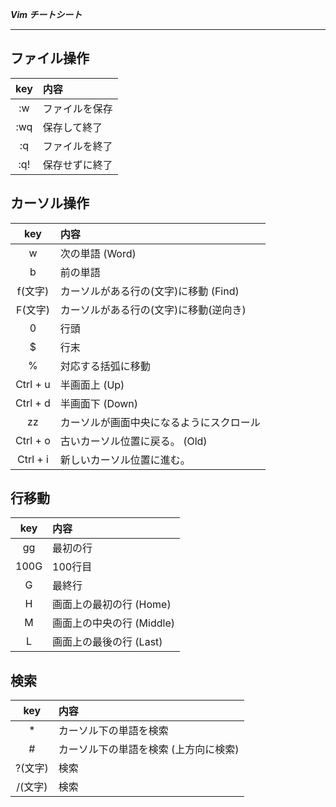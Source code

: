 ***Vim チートシート***
___
## ファイル操作

| key | 内容 |
|:---:|:---| 
| :w | ファイルを保存 |
| :wq | 保存して終了 |
| :q | ファイルを終了 |
| :q! | 保存せずに終了 |

## カーソル操作
| key | 内容 |
|:---:|:---| 
| w | 次の単語 (Word) |
| b | 前の単語 |
| f(文字) | カーソルがある行の(文字)に移動 (Find) |
| F(文字) | カーソルがある行の(文字)に移動(逆向き) |
| 0 | 行頭 |
| $ | 行末 |
| % | 対応する括弧に移動 |
| Ctrl + u | 半画面上 (Up) |
| Ctrl + d	 | 半画面下 (Down) |
| zz | カーソルが画面中央になるようにスクロール |
| Ctrl + o | 古いカーソル位置に戻る。 (Old) |
| Ctrl + i | 新しいカーソル位置に進む。 |

## 行移動
| key | 内容 |
|:---:|:---| 
| gg | 最初の行 |
| 100G | 100行目 |
| G | 最終行 |
| H | 画面上の最初の行 (Home) |
| M | 画面上の中央の行 (Middle) |
| L | 画面上の最後の行 (Last) |

## 検索
| key | 内容 |
|:---:|:---| 
| * | カーソル下の単語を検索 |
| # | カーソル下の単語を検索 (上方向に検索) |
| ?(文字) | 検索 |
| /(文字) | 検索 |
